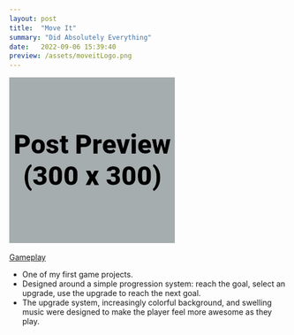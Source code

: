 ```yaml
---
layout: post
title:  "Move It"
summary: "Did Absolutely Everything"
date:   2022-09-06 15:39:40
preview: /assets/moveitLogo.png
---
```


![Picture 1](/assets/postpreview.png)

[Gameplay](https://youtu.be/0ogX8SOqr9Q)
* One of my first game projects.
* Designed around a simple progression system: reach the goal, select an upgrade, use the upgrade to reach the next goal.
* The upgrade system, increasingly colorful background, and swelling music were designed to make the player feel more awesome as they play.
